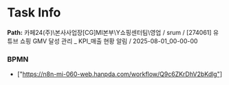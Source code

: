 # Task Info

**Path:** 카페24(주)\본사사업장\[CG]MI본부\Y쇼핑센터팀\영업 / srum / [274061] 유튜브 쇼핑 GMV 달성 관리 _ KPI_매출 현황 알림 / 2025-08-01_00-00-00

### BPMN
- ["https://n8n-mi-060-web.hanpda.com/workflow/Q9c6ZKrDhV2bKdlg"]

